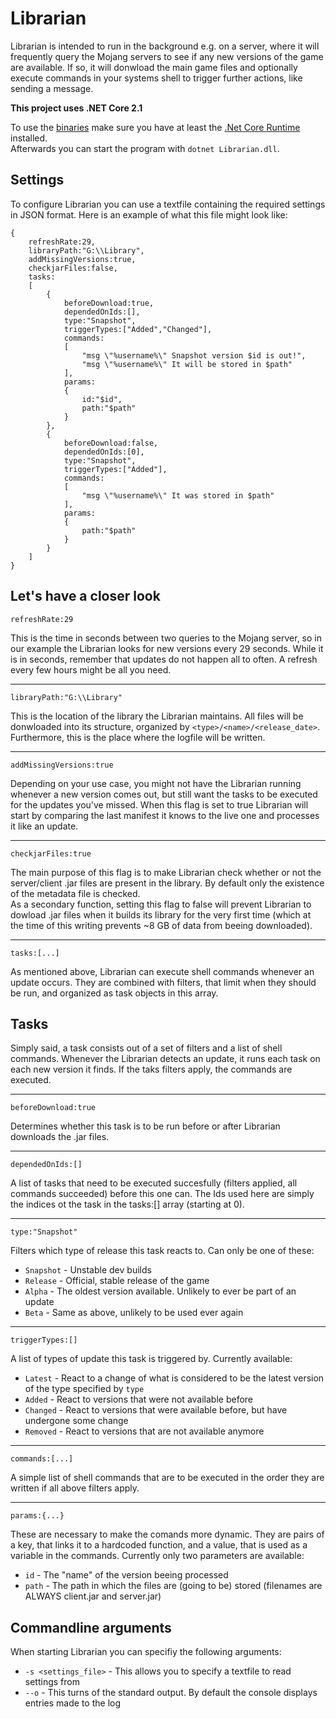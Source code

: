 # Librarian

Librarian is intended to run in the background e.g. on a server,
where it will frequently query the Mojang servers to see if any new versions of the game are available.
If so, it will donwload the main game files and optionally execute commands in your systems shell
to trigger further actions, like sending a message.

**This project uses .NET Core 2.1**

To use the [binaries](https://github.com/Wubbi/Librarian/releases) make sure you have at least the [.Net Core Runtime](https://dotnet.microsoft.com/download) installed.  
Afterwards you can start the program with `dotnet Librarian.dll`.

## Settings

To configure Librarian you can use a textfile containing the required settings in JSON format.
Here is an example of what this file might look like:

```JSONiq
{
	refreshRate:29,
	libraryPath:"G:\\Library",
	addMissingVersions:true,
	checkjarFiles:false,
	tasks:
	[
		{
			beforeDownload:true,
			dependedOnIds:[],
			type:"Snapshot",
			triggerTypes:["Added","Changed"],
			commands:
			[
				"msg \"%username%\" Snapshot version $id is out!",
				"msg \"%username%\" It will be stored in $path"
			],
			params:
			{
				id:"$id",
				path:"$path"
			}
		},
		{
			beforeDownload:false,
			dependedOnIds:[0],
			type:"Snapshot",
			triggerTypes:["Added"],
			commands:
			[
				"msg \"%username%\" It was stored in $path"
			],
			params:
			{
				path:"$path"
			}
		}
	]
}
```

**Let's have a closer look**
---

```JSONiq
refreshRate:29
```
This is the time in seconds between two queries to the Mojang server, so in our example the Librarian looks for new versions every 29 seconds.
While it is in seconds, remember that updates do not happen all to often. A refresh every few hours might be all you need.

---

```JSONiq
libraryPath:"G:\\Library"
```
This is the location of the library the Librarian maintains. All files will be donwloaded into its structure,
organized by `<type>/<name>/<release_date>`. Furthermore, this is the place where the logfile will be written.

---

```JSONiq
addMissingVersions:true
```
Depending on your use case, you might not have the Librarian running whenever a new version comes out, but still want
the tasks to be executed for the updates you've missed. When this flag is set to true Librarian will start by comparing the last manifest it knows to the live one and processes it like an update.

---

```JSONiq
checkjarFiles:true
```
The main purpose of this flag is to make Librarian check whether or not the server/client .jar files are present in the library. 
By default only the existence of the metadata file is checked.  
As a secondary function, setting this flag to false will prevent Librarian to dowload .jar files when it builds its library 
for the very first time (which at the time of this writing prevents ~8 GB of data from beeing downloaded).

---

```JSONiq
tasks:[...]
```
As mentioned above, Librarian can execute shell commands whenever an update occurs. They are combined with filters,
that limit when they should be run, and organized as task objects in this array.

## Tasks

Simply said, a task consists out of a set of filters and a list of shell commands. Whenever the Librarian detects an update, it
runs each task on each new version it finds. If the taks filters apply, the commands are executed.

---

```JSONiq
beforeDownload:true
```
Determines whether this task is to be run before or after Librarian downloads the .jar files.

---

```JSONiq
dependedOnIds:[]
```
A list of tasks that need to be executed succesfully (filters applied, all commands succeeded) before this one can.
The Ids used here are simply the indices ot the task in the tasks:[] array (starting at 0).

---

```JSONiq
type:"Snapshot"
```
Filters which type of release this task reacts to. Can only be one of these:
- `Snapshot` - Unstable dev builds
- `Release` - Official, stable release of the game
- `Alpha` - The oldest version available. Unlikely to ever be part of an update
- `Beta` - Same as above, unlikely to be used ever again

---

```JSONiq
triggerTypes:[]
```
A list of types of update this task is triggered by. Currently available:
- `Latest` - React to a change of what is considered to be the latest version of the type specified by `type`
- `Added` - React to versions that were not available before
- `Changed` - React to versions that were available before, but have undergone some change
- `Removed` - React to versions that are not available anymore

---

```JSONiq
commands:[...]
```
A simple list of shell commands that are to be executed in the order they are written if all above filters apply.

---

```JSONiq
params:{...}
```
These are necessary to make the comands more dynamic. They are pairs of a key, that links it to a hardcoded function,
and a value, that is used as a variable in the commands. Currently only two parameters are available:
- `id` - The "name" of the version beeing processed
- `path` - The path in which the files are (going to be) stored (filenames are ALWAYS client.jar and server.jar)


## Commandline arguments

When starting Librarian you can specifiy the following arguments:
- `-s <settings_file>` - This allows you to specify a textfile to read settings from
- `--o` - This turns of the standard output. By default the console displays entries made to the log


